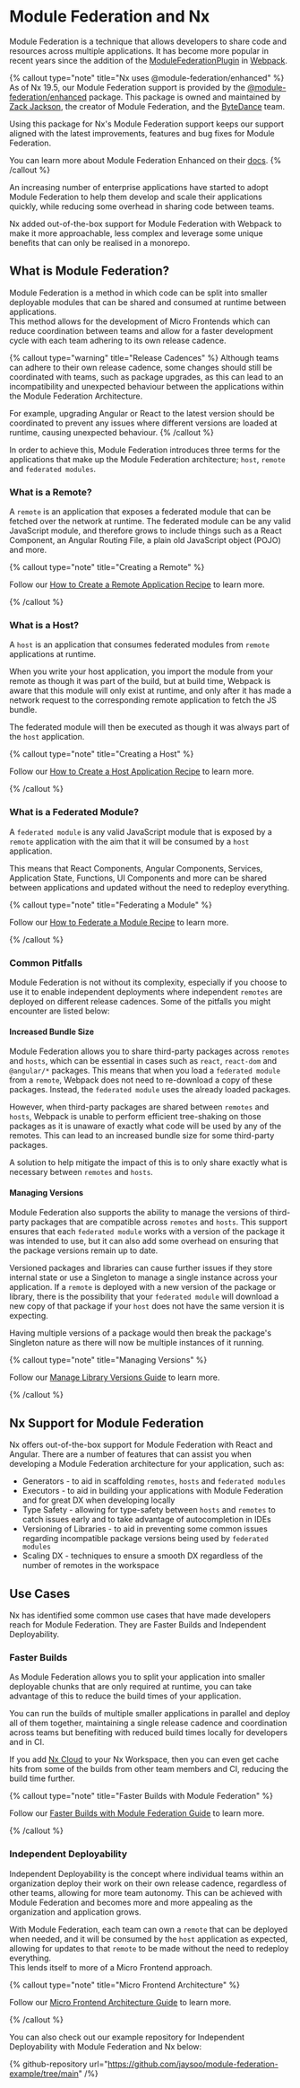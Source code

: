 # Module Federation and Nx

Module Federation is a technique that allows developers to share code and resources across multiple applications. It has become more popular in recent years since the addition of the [ModuleFederationPlugin](https://webpack.js.org/plugins/module-federation-plugin/) in [Webpack](https://webpack.js.org).

{% callout type="note" title="Nx uses @module-federation/enhanced" %}
As of Nx 19.5, our Module Federation support is provided by the [@module-federation/enhanced](https://npmjs.com/@module-federation/enhanced) package.
This package is owned and maintained by [Zack Jackson](https://x.com/ScriptedAlchemy), the creator of Module Federation, and the [ByteDance](https://x.com/ByteDanceTalk) team.

Using this package for Nx's Module Federation support keeps our support aligned with the latest improvements, features and bug fixes for Module Federation.

You can learn more about Module Federation Enhanced on their [docs](https://module-federation.io/).
{% /callout %}

An increasing number of enterprise applications have started to adopt Module Federation to help them develop and scale their applications quickly, while reducing some overhead in sharing code between teams.

Nx added out-of-the-box support for Module Federation with Webpack to make it more approachable, less complex and leverage some unique benefits that can only be realised in a monorepo.

## What is Module Federation?

Module Federation is a method in which code can be split into smaller deployable modules that can be shared and consumed at runtime between applications.  
This method allows for the development of Micro Frontends which can reduce coordination between teams and allow for a faster development cycle with each team adhering to its own release cadence.

{% callout type="warning" title="Release Cadences" %}
Although teams can adhere to their own release cadence, some changes should still be coordinated with teams, such as package upgrades, as this can lead to an incompatibility and unexpected behaviour between the applications within the Module Federation Architecture.

For example, upgrading Angular or React to the latest version should be coordinated to prevent any issues where different versions are loaded at runtime, causing unexpected behaviour.
{% /callout %}

In order to achieve this, Module Federation introduces three terms for the applications that make up the Module Federation architecture; `host`, `remote` and `federated modules`.

### What is a Remote?

A `remote` is an application that exposes a federated module that can be fetched over the network at runtime. The federated module can be any valid JavaScript module, and therefore grows to include things such as a React Component, an Angular Routing File, a plain old JavaScript object (POJO) and more.

{% callout type="note" title="Creating a Remote" %}

Follow our [How to Create a Remote Application Recipe](/recipes/module-federation/create-a-remote) to learn more.

{% /callout %}

### What is a Host?

A `host` is an application that consumes federated modules from `remote` applications at runtime.

When you write your host application, you import the module from your remote as though it was part of the build, but at build time, Webpack is aware that this module will only exist at runtime, and only after it has made a network request to the corresponding remote application to fetch the JS bundle.

The federated module will then be executed as though it was always part of the `host` application.

{% callout type="note" title="Creating a Host" %}

Follow our [How to Create a Host Application Recipe](/recipes/module-federation/create-a-host) to learn more.

{% /callout %}

### What is a Federated Module?

A `federated module` is any valid JavaScript module that is exposed by a `remote` application with the aim that it will be consumed by a `host` application.

This means that React Components, Angular Components, Services, Application State, Functions, UI Components and more can be shared between applications and updated without the need to redeploy everything.

{% callout type="note" title="Federating a Module" %}

Follow our [How to Federate a Module Recipe](/recipes/module-federation/federate-a-module) to learn more.

{% /callout %}

### Common Pitfalls

Module Federation is not without its complexity, especially if you choose to use it to enable independent deployments where independent `remotes` are deployed on different release cadences. Some of the pitfalls you might encounter are listed below:

#### Increased Bundle Size

Module Federation allows you to share third-party packages across `remotes` and `hosts`, which can be essential in cases such as `react`, `react-dom` and `@angular/*` packages. This means that when you load a `federated module` from a `remote`, Webpack does not need to re-download a copy of these packages. Instead, the `federated module` uses the already loaded packages.

However, when third-party packages are shared between `remotes` and `hosts`, Webpack is unable to perform efficient tree-shaking on those packages as it is unaware of exactly what code will be used by any of the remotes. This can lead to an increased bundle size for some third-party packages.

A solution to help mitigate the impact of this is to only share exactly what is necessary between `remotes` and `hosts`.

#### Managing Versions

Module Federation also supports the ability to manage the versions of third-party packages that are compatible across `remotes` and `hosts`. This support ensures that each `federated module` works with a version of the package it was intended to use, but it can also add some overhead on ensuring that the package versions remain up to date.

Versioned packages and libraries can cause further issues if they store internal state or use a Singleton to manage a single instance across your application. If a `remote` is deployed with a new version of the package or library, there is the possibility that your `federated module` will download a new copy of that package if your `host` does not have the same version it is expecting.

Having multiple versions of a package would then break the package's Singleton nature as there will now be multiple instances of it running.

{% callout type="note" title="Managing Versions" %}

Follow our [Manage Library Versions Guide](/concepts/module-federation/manage-library-versions-with-module-federation) to learn more.

{% /callout %}

## Nx Support for Module Federation

Nx offers out-of-the-box support for Module Federation with React and Angular. There are a number of features that can assist you when developing a Module Federation architecture for your application, such as:

- Generators - to aid in scaffolding `remotes`, `hosts` and `federated modules`
- Executors - to aid in building your applications with Module Federation and for great DX when developing locally
- Type Safety - allowing for type-safety between `hosts` and `remotes` to catch issues early and to take advantage of autocompletion in IDEs
- Versioning of Libraries - to aid in preventing some common issues regarding incompatible package versions being used by `federated modules`
- Scaling DX - techniques to ensure a smooth DX regardless of the number of remotes in the workspace

## Use Cases

Nx has identified some common use cases that have made developers reach for Module Federation. They are Faster Builds and Independent Deployability.

### Faster Builds

As Module Federation allows you to split your application into smaller deployable chunks that are only required at runtime, you can take advantage of this to reduce the build times of your application.

You can run the builds of multiple smaller applications in parallel and deploy all of them together, maintaining a single release cadence and coordination across teams but benefiting with reduced build times locally for developers and in CI.

If you add [Nx Cloud](https://nx.app) to your Nx Workspace, then you can even get cache hits from some of the builds from other team members and CI, reducing the build time further.

{% callout type="note" title="Faster Builds with Module Federation" %}

Follow our [Faster Builds with Module Federation Guide](/concepts/module-federation/faster-builds-with-module-federation) to learn more.

{% /callout %}

### Independent Deployability

Independent Deployability is the concept where individual teams within an organization deploy their work on their own release cadence, regardless of other teams, allowing for more team autonomy. This can be achieved with Module Federation and becomes more and more appealing as the organization and application grows.

With Module Federation, each team can own a `remote` that can be deployed when needed, and it will be consumed by the `host` application as expected, allowing for updates to that `remote` to be made without the need to redeploy everything.  
This lends itself to more of a Micro Frontend approach.

{% callout type="note" title="Micro Frontend Architecture" %}

Follow our [Micro Frontend Architecture Guide](/concepts/module-federation/micro-frontend-architecture) to learn more.

{% /callout %}

You can also check out our example repository for Independent Deployability with Module Federation and Nx below:

{% github-repository url="https://github.com/jaysoo/module-federation-example/tree/main" /%}

